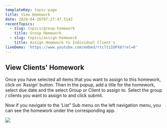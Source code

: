 ```yaml
---
templateKey: topic-page
title: View Homework
date: 2020-04-26T07:27:47.514Z
recentTopics:
  - slug: topics/group-homework
    title: Group Homework
  - slug: topics/assign-homework
    title: Assign Homework to Individual Client's
liveDemo: 'https://www.youtube.com/embed/rtclt1IUPX8?rel=0'
---
```

## View Clients' Homework

Once you have selected all items that you want to assign to this homework, click on ‘Assign’ button. Then in the popup, add a title for the homework, select due date and the select Group or Client to assign to. Select the group / clients you want to assign to and click submit.

Now if you navigate to the ‘List” Sub menu on the left navigation menu, you can see the homework under the corresponding app.

![](/img/view_homework.png)
